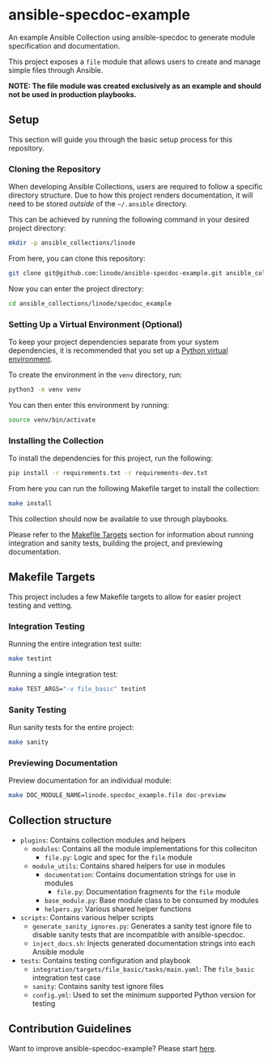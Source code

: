 # ansible-specdoc-example

An example Ansible Collection using ansible-specdoc to generate module specification and documentation. 

This project exposes a `file` module that allows users to create and manage simple files through Ansible.

**NOTE: The file module was created exclusively as an example and should not be used in production playbooks.**

## Setup

This section will guide you through the basic setup process for this repository.

### Cloning the Repository

When developing Ansible Collections, users are required to follow a specific directory structure.
Due to how this project renders documentation, it will need to be stored _outside_ of the `~/.ansible` directory.

This can be achieved by running the following command in your desired project directory:

```bash
mkdir -p ansible_collections/linode
```

From here, you can clone this repository:

```bash
git clone git@github.com:linode/ansible-specdoc-example.git ansible_collections/linode/specdoc_example
```

Now you can enter the project directory:

```bash
cd ansible_collections/linode/specdoc_example
```

### Setting Up a Virtual Environment (Optional)

To keep your project dependencies separate from your system dependencies, it is recommended that you set up a [Python virtual environment](https://docs.python.org/3/library/venv.html).

To create the environment in the `venv` directory, run:

```bash
python3 -m venv venv
```

You can then enter this environment by running:

```bash
source venv/bin/activate
```

### Installing the Collection

To install the dependencies for this project, run the following:

```bash
pip install -r requirements.txt -r requirements-dev.txt
```

From here you can run the following Makefile target to install the collection:

```bash
make install
```

This collection should now be available to use through playbooks.

Please refer to the [Makefile Targets](#makefile-targets) section for information about running integration and sanity tests, building the project, and previewing documentation.

## Makefile Targets

This project includes a few Makefile targets to allow for easier project testing and vetting.

### Integration Testing

Running the entire integration test suite:

```bash
make testint
```

Running a single integration test:

```bash
make TEST_ARGS="-v file_basic" testint
```

### Sanity Testing

Run sanity tests for the entire project:

```bash
make sanity
```

### Previewing Documentation

Preview documentation for an individual module:

```bash
make DOC_MODULE_NAME=linode.specdoc_example.file doc-preview
```

## Collection structure

- `plugins`: Contains collection modules and helpers
  - `modules`: Contains all the module implementations for this colleciton
    - `file.py`: Logic and spec for the `file` module
  - `module_utils`: Contains shared helpers for use in modules
    - `documentation`: Contains documentation strings for use in modules
      - `file.py`: Documentation fragments for the `file` module
    - `base_module.py`: Base module class to be consumed by modules
    - `helpers.py`: Various shared helper functions
- `scripts`: Contains various helper scripts
  - `generate_sanity_ignores.py`: Generates a sanity test ignore file to disable sanity tests that are incompatible with ansible-specdoc.
  - `inject_docs.sh`: Injects generated documentation strings into each Ansible module
- `tests`: Contains testing configuration and playbook
  - `integration/targets/file_basic/tasks/main.yaml`: The `file_basic` integration test case
  - `sanity`: Contains sanity test ignore files
  - `config.yml`: Used to set the minimum supported Python version for testing

## Contribution Guidelines

Want to improve ansible-specdoc-example? Please start [here](CONTRIBUTING.md).
